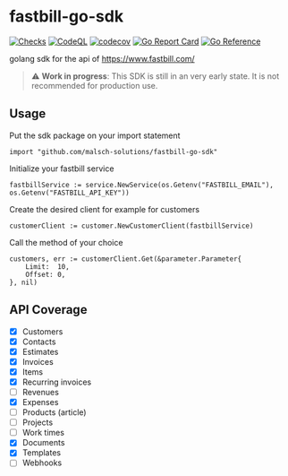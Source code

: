 # fastbill-go-sdk
[![Checks](https://github.com/Malsch-Solutions/fastbill-go-sdk/actions/workflows/check.yml/badge.svg)](https://github.com/Malsch-Solutions/fastbill-go-sdk/actions/workflows/check.yml)
[![CodeQL](https://github.com/Malsch-Solutions/fastbill-go-sdk/actions/workflows/codeql-analysis.yml/badge.svg)](https://github.com/Malsch-Solutions/fastbill-go-sdk/actions/workflows/codeql-analysis.yml)
[![codecov](https://codecov.io/gh/Malsch-Solutions/fastbill-go-sdk/branch/main/graph/badge.svg?token=NYMO09X0BU)](https://codecov.io/gh/Malsch-Solutions/fastbill-go-sdk)
[![Go Report Card](https://goreportcard.com/badge/github.com/Malsch-Solutions/fastbill-go-sdk)](https://goreportcard.com/report/github.com/Malsch-Solutions/fastbill-go-sdk)
[![Go Reference](https://pkg.go.dev/badge/github.com/malsch-solutions/fastbill-go-sdk.svg)](https://pkg.go.dev/github.com/malsch-solutions/fastbill-go-sdk)

golang sdk for the api of https://www.fastbill.com/

> :warning: **Work in progress**: This SDK is still in an very early state. It is not recommended for production use.

## Usage
Put the sdk package on your import statement

```golang
import "github.com/malsch-solutions/fastbill-go-sdk"
```
Initialize your fastbill service
```golang
fastbillService := service.NewService(os.Getenv("FASTBILL_EMAIL"), os.Getenv("FASTBILL_API_KEY"))
```
Create the desired client for example for customers
```golang
customerClient := customer.NewCustomerClient(fastbillService)
```
Call the method of your choice
```golang
customers, err := customerClient.Get(&parameter.Parameter{
    Limit:  10,
    Offset: 0,
}, nil)
```

## API Coverage

- [x] Customers
- [x] Contacts
- [x] Estimates
- [x] Invoices
- [x] Items
- [x] Recurring invoices
- [ ] Revenues
- [x] Expenses
- [ ] Products (article)
- [ ] Projects
- [ ] Work times
- [x] Documents
- [x] Templates
- [ ] Webhooks
